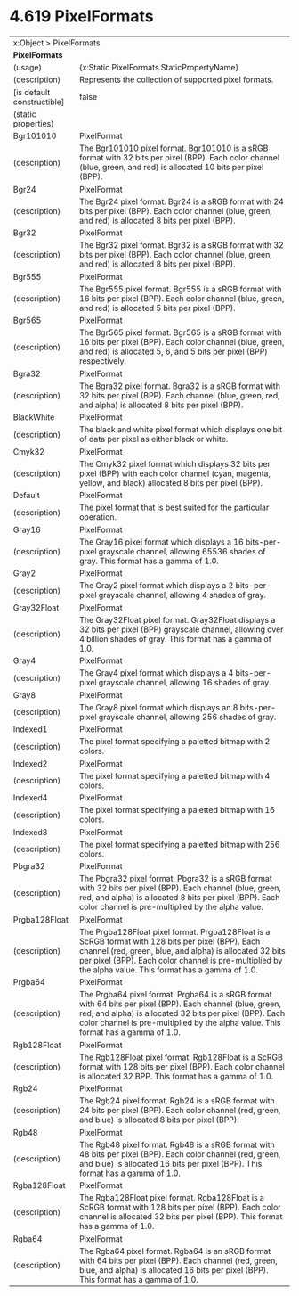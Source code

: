 <html dir="LTR" xmlns:mshelp="http://msdn.microsoft.com/mshelp" xmlns:ddue="http://ddue.schemas.microsoft.com/authoring/2003/5" xmlns:xlink="http://www.w3.org/1999/xlink" xmlns:tool="http://www.microsoft.com/tooltip">

<body>
 <input type="hidden" id="userDataCache" class="userDataStyle">
 <input type="hidden" id="hiddenScrollOffset">
 <img id="dropDownImage" style="display:none; height:0; width:0;" src="../local/drpdown.gif">
 <img id="dropDownHoverImage" style="display:none; height:0; width:0;" src="../local/drpdown_orange.gif">
 <img id="collapseImage" style="display:none; height:0; width:0;" src="../local/collapse.gif">
 <img id="expandImage" style="display:none; height:0; width:0;" src="../local/exp.gif">
 <img id="collapseAllImage" style="display:none; height:0; width:0;" src="../local/collall.gif">
 <img id="expandAllImage" style="display:none; height:0; width:0;" src="../local/expall.gif">
 <img id="copyImage" style="display:none; height:0; width:0;" src="../local/copycode.gif">
 <img id="copyHoverImage" style="display:none; height:0; width:0;" src="../local/copycodeHighlight.gif">
 <div id="header"><h1 class="heading">4.619 PixelFormats</h1></div>

 <div id="mainSection">
 <div id="mainBody">
 <div id="allHistory" class="saveHistory" onsave="saveAll()" onload="loadAll()"></div>
 <p xmlns:wsd="http://wsdev.schemas.microsoft.com/authoring/2008/2" xmlns:msxsl="urn:schemas-microsoft-com:xslt" xmlns:script="urn:script" xmlns:build="urn:build">
 </p>
 <div id="sectionSection0" class="section" name="collapseableSection">
 <content xmlns="http://ddue.schemas.microsoft.com/authoring/2003/5" xmlns:wsd="http://wsdev.schemas.microsoft.com/authoring/2008/2" xmlns:msxsl="urn:schemas-microsoft-com:xslt" xmlns:script="urn:script" xmlns:build="urn:build">
 </content>
 </div>
 <div id="sectionSection1" class="section" name="collapseableSection">
 <content xmlns="http://ddue.schemas.microsoft.com/authoring/2003/5" xmlns:wsd="http://wsdev.schemas.microsoft.com/authoring/2008/2" xmlns:msxsl="urn:schemas-microsoft-com:xslt" xmlns:script="urn:script" xmlns:build="urn:build">
 <table class="ProtocolAuthoredTable" xmlns="">
 <tr><td colspan="2">
<mshelp:link keywords="86913f34-aa06-4c94-9f09-83936a822fd8" tabindex="0">x:Object</mshelp:link> &gt; <mshelp:link keywords="2f13b5ea-4c1d-4d72-98e7-9fe0fbd743dc" tabindex="0">PixelFormats</mshelp:link> </td>
 </tr>
 <tr><td colspan="2">
 <b>
PixelFormats </b>
 </td>
 </tr>
 <tr><td><div class="indent0">(usage)</div></td>
 <td>{x:Static PixelFormats.StaticPropertyName} </td>
 </tr>
 <tr><td><div class="indent0">(description)</div></td>
 <td>Represents the collection of supported pixel formats. </td>
 </tr>
 <tr><td><div class="indent0">[is default constructible]</div></td>
 <td>false </td>
 </tr>
 <tr><td><div class="indent0">(static properties)</div></td>
 <td> </td>
 </tr>
 <tr><td><div class="indent2">Bgr101010</div></td>
 <td><mshelp:link keywords="664a7601-d0a9-4202-87a9-55a36aa131ab" tabindex="0">PixelFormat</mshelp:link> </td>
 </tr>
 <tr><td><div class="indent4">(description)</div></td>
 <td>The Bgr101010 pixel format. Bgr101010 is a sRGB format with 32 bits per pixel (BPP). Each color channel (blue, green, and red) is allocated 10 bits per pixel (BPP). </td>
 </tr>
 <tr><td><div class="indent2">Bgr24</div></td>
 <td><mshelp:link keywords="664a7601-d0a9-4202-87a9-55a36aa131ab" tabindex="0">PixelFormat</mshelp:link> </td>
 </tr>
 <tr><td><div class="indent4">(description)</div></td>
 <td>The Bgr24 pixel format. Bgr24 is a sRGB format with 24 bits per pixel (BPP). Each color channel (blue, green, and red) is allocated 8 bits per pixel (BPP). </td>
 </tr>
 <tr><td><div class="indent2">Bgr32</div></td>
 <td><mshelp:link keywords="664a7601-d0a9-4202-87a9-55a36aa131ab" tabindex="0">PixelFormat</mshelp:link> </td>
 </tr>
 <tr><td><div class="indent4">(description)</div></td>
 <td>The Bgr32 pixel format. Bgr32 is a sRGB format with 32 bits per pixel (BPP). Each color channel (blue, green, and red) is allocated 8 bits per pixel (BPP). </td>
 </tr>
 <tr><td><div class="indent2">Bgr555</div></td>
 <td><mshelp:link keywords="664a7601-d0a9-4202-87a9-55a36aa131ab" tabindex="0">PixelFormat</mshelp:link> </td>
 </tr>
 <tr><td><div class="indent4">(description)</div></td>
 <td>The Bgr555 pixel format. Bgr555 is a sRGB format with 16 bits per pixel (BPP). Each color channel (blue, green, and red) is allocated 5 bits per pixel (BPP). </td>
 </tr>
 <tr><td><div class="indent2">Bgr565</div></td>
 <td><mshelp:link keywords="664a7601-d0a9-4202-87a9-55a36aa131ab" tabindex="0">PixelFormat</mshelp:link> </td>
 </tr>
 <tr><td><div class="indent4">(description)</div></td>
 <td>The Bgr565 pixel format. Bgr565 is a sRGB format with 16 bits per pixel (BPP). Each color channel (blue, green, and red) is allocated 5, 6, and 5 bits per pixel (BPP) respectively. </td>
 </tr>
 <tr><td><div class="indent2">Bgra32</div></td>
 <td><mshelp:link keywords="664a7601-d0a9-4202-87a9-55a36aa131ab" tabindex="0">PixelFormat</mshelp:link> </td>
 </tr>
 <tr><td><div class="indent4">(description)</div></td>
 <td>The Bgra32 pixel format. Bgra32 is a sRGB format with 32 bits per pixel (BPP). Each channel (blue, green, red, and alpha) is allocated 8 bits per pixel (BPP). </td>
 </tr>
 <tr><td><div class="indent2">BlackWhite</div></td>
 <td><mshelp:link keywords="664a7601-d0a9-4202-87a9-55a36aa131ab" tabindex="0">PixelFormat</mshelp:link> </td>
 </tr>
 <tr><td><div class="indent4">(description)</div></td>
 <td>The black and white pixel format which displays one bit of data per pixel as either black or white. </td>
 </tr>
 <tr><td><div class="indent2">Cmyk32</div></td>
 <td><mshelp:link keywords="664a7601-d0a9-4202-87a9-55a36aa131ab" tabindex="0">PixelFormat</mshelp:link> </td>
 </tr>
 <tr><td><div class="indent4">(description)</div></td>
 <td>The Cmyk32 pixel format which displays 32 bits per pixel (BPP) with each color channel (cyan, magenta, yellow, and black) allocated 8 bits per pixel (BPP). </td>
 </tr>
 <tr><td><div class="indent2">Default</div></td>
 <td><mshelp:link keywords="664a7601-d0a9-4202-87a9-55a36aa131ab" tabindex="0">PixelFormat</mshelp:link> </td>
 </tr>
 <tr><td><div class="indent4">(description)</div></td>
 <td>The pixel format that is best suited for the particular operation. </td>
 </tr>
 <tr><td><div class="indent2">Gray16</div></td>
 <td><mshelp:link keywords="664a7601-d0a9-4202-87a9-55a36aa131ab" tabindex="0">PixelFormat</mshelp:link> </td>
 </tr>
 <tr><td><div class="indent4">(description)</div></td>
 <td>The Gray16 pixel format which displays a 16 bits-per-pixel grayscale channel, allowing 65536 shades of gray. This format has a gamma of 1.0. </td>
 </tr>
 <tr><td><div class="indent2">Gray2</div></td>
 <td><mshelp:link keywords="664a7601-d0a9-4202-87a9-55a36aa131ab" tabindex="0">PixelFormat</mshelp:link> </td>
 </tr>
 <tr><td><div class="indent4">(description)</div></td>
 <td>The Gray2 pixel format which displays a 2 bits-per-pixel grayscale channel, allowing 4 shades of gray. </td>
 </tr>
 <tr><td><div class="indent2">Gray32Float</div></td>
 <td><mshelp:link keywords="664a7601-d0a9-4202-87a9-55a36aa131ab" tabindex="0">PixelFormat</mshelp:link> </td>
 </tr>
 <tr><td><div class="indent4">(description)</div></td>
 <td>The Gray32Float pixel format. Gray32Float displays a 32 bits per pixel (BPP) grayscale channel, allowing over 4 billion shades of gray. This format has a gamma of 1.0. </td>
 </tr>
 <tr><td><div class="indent2">Gray4</div></td>
 <td><mshelp:link keywords="664a7601-d0a9-4202-87a9-55a36aa131ab" tabindex="0">PixelFormat</mshelp:link> </td>
 </tr>
 <tr><td><div class="indent4">(description)</div></td>
 <td>The Gray4 pixel format which displays a 4 bits-per-pixel grayscale channel, allowing 16 shades of gray. </td>
 </tr>
 <tr><td><div class="indent2">Gray8</div></td>
 <td><mshelp:link keywords="664a7601-d0a9-4202-87a9-55a36aa131ab" tabindex="0">PixelFormat</mshelp:link> </td>
 </tr>
 <tr><td><div class="indent4">(description)</div></td>
 <td>The Gray8 pixel format which displays an 8 bits-per-pixel grayscale channel, allowing 256 shades of gray. </td>
 </tr>
 <tr><td><div class="indent2">Indexed1</div></td>
 <td><mshelp:link keywords="664a7601-d0a9-4202-87a9-55a36aa131ab" tabindex="0">PixelFormat</mshelp:link> </td>
 </tr>
 <tr><td><div class="indent4">(description)</div></td>
 <td>The pixel format specifying a paletted bitmap with 2 colors. </td>
 </tr>
 <tr><td><div class="indent2">Indexed2</div></td>
 <td><mshelp:link keywords="664a7601-d0a9-4202-87a9-55a36aa131ab" tabindex="0">PixelFormat</mshelp:link> </td>
 </tr>
 <tr><td><div class="indent4">(description)</div></td>
 <td>The pixel format specifying a paletted bitmap with 4 colors. </td>
 </tr>
 <tr><td><div class="indent2">Indexed4</div></td>
 <td><mshelp:link keywords="664a7601-d0a9-4202-87a9-55a36aa131ab" tabindex="0">PixelFormat</mshelp:link> </td>
 </tr>
 <tr><td><div class="indent4">(description)</div></td>
 <td>The pixel format specifying a paletted bitmap with 16 colors. </td>
 </tr>
 <tr><td><div class="indent2">Indexed8</div></td>
 <td><mshelp:link keywords="664a7601-d0a9-4202-87a9-55a36aa131ab" tabindex="0">PixelFormat</mshelp:link> </td>
 </tr>
 <tr><td><div class="indent4">(description)</div></td>
 <td>The pixel format specifying a paletted bitmap with 256 colors. </td>
 </tr>
 <tr><td><div class="indent2">Pbgra32</div></td>
 <td><mshelp:link keywords="664a7601-d0a9-4202-87a9-55a36aa131ab" tabindex="0">PixelFormat</mshelp:link> </td>
 </tr>
 <tr><td><div class="indent4">(description)</div></td>
 <td>The Pbgra32 pixel format. Pbgra32 is a sRGB format with 32 bits per pixel (BPP). Each channel (blue, green, red, and alpha) is allocated 8 bits per pixel (BPP). Each color channel is pre-multiplied by the alpha value. </td>
 </tr>
 <tr><td><div class="indent2">Prgba128Float</div></td>
 <td><mshelp:link keywords="664a7601-d0a9-4202-87a9-55a36aa131ab" tabindex="0">PixelFormat</mshelp:link> </td>
 </tr>
 <tr><td><div class="indent4">(description)</div></td>
 <td>The Prgba128Float pixel format. Prgba128Float is a ScRGB format with 128 bits per pixel (BPP). Each channel (red, green, blue, and alpha) is allocated 32 bits per pixel (BPP). Each color channel is pre-multiplied by the alpha value. This format has a gamma of 1.0. </td>
 </tr>
 <tr><td><div class="indent2">Prgba64</div></td>
 <td><mshelp:link keywords="664a7601-d0a9-4202-87a9-55a36aa131ab" tabindex="0">PixelFormat</mshelp:link> </td>
 </tr>
 <tr><td><div class="indent4">(description)</div></td>
 <td>The Prgba64 pixel format. Prgba64 is a sRGB format with 64 bits per pixel (BPP). Each channel (blue, green, red, and alpha) is allocated 32 bits per pixel (BPP). Each color channel is pre-multiplied by the alpha value. This format has a gamma of 1.0. </td>
 </tr>
 <tr><td><div class="indent2">Rgb128Float</div></td>
 <td><mshelp:link keywords="664a7601-d0a9-4202-87a9-55a36aa131ab" tabindex="0">PixelFormat</mshelp:link> </td>
 </tr>
 <tr><td><div class="indent4">(description)</div></td>
 <td>The Rgb128Float pixel format. Rgb128Float is a ScRGB format with 128 bits per pixel (BPP). Each color channel is allocated 32 BPP. This format has a gamma of 1.0. </td>
 </tr>
 <tr><td><div class="indent2">Rgb24</div></td>
 <td><mshelp:link keywords="664a7601-d0a9-4202-87a9-55a36aa131ab" tabindex="0">PixelFormat</mshelp:link> </td>
 </tr>
 <tr><td><div class="indent4">(description)</div></td>
 <td>The Rgb24 pixel format. Rgb24 is a sRGB format with 24 bits per pixel (BPP). Each color channel (red, green, and blue) is allocated 8 bits per pixel (BPP). </td>
 </tr>
 <tr><td><div class="indent2">Rgb48</div></td>
 <td><mshelp:link keywords="664a7601-d0a9-4202-87a9-55a36aa131ab" tabindex="0">PixelFormat</mshelp:link> </td>
 </tr>
 <tr><td><div class="indent4">(description)</div></td>
 <td>The Rgb48 pixel format. Rgb48 is a sRGB format with 48 bits per pixel (BPP). Each color channel (red, green, and blue) is allocated 16 bits per pixel (BPP). This format has a gamma of 1.0. </td>
 </tr>
 <tr><td><div class="indent2">Rgba128Float</div></td>
 <td><mshelp:link keywords="664a7601-d0a9-4202-87a9-55a36aa131ab" tabindex="0">PixelFormat</mshelp:link> </td>
 </tr>
 <tr><td><div class="indent4">(description)</div></td>
 <td>The Rgba128Float pixel format. Rgba128Float is a ScRGB format with 128 bits per pixel (BPP). Each color channel is allocated 32 bits per pixel (BPP). This format has a gamma of 1.0. </td>
 </tr>
 <tr><td><div class="indent2">Rgba64</div></td>
 <td><mshelp:link keywords="664a7601-d0a9-4202-87a9-55a36aa131ab" tabindex="0">PixelFormat</mshelp:link> </td>
 </tr>
 <tr><td><div class="indent4">(description)</div></td>
 <td>The Rgba64 pixel format. Rgba64 is an sRGB format with 64 bits per pixel (BPP). Each channel (red, green, blue, and alpha) is allocated 16 bits per pixel (BPP). This format has a gamma of 1.0. </td>
 </tr>
</table>
 </content>
 </div>
 <!--[if gte IE 5]>
 <tool:tip element="languageFilterToolTip" avoidmouse="false"/>
 <![endif]-->
 </div>
 <a name="feedback"></a><span></span>
 </div>
</body></html>
